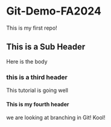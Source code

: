 # Git-Demo-FA2024

This is my first repo!
## This is a Sub Header
Here is the body


### this is a third header
This tutorial is going well

#### This is my fourth header
we are looking at branching in Git! Kool!